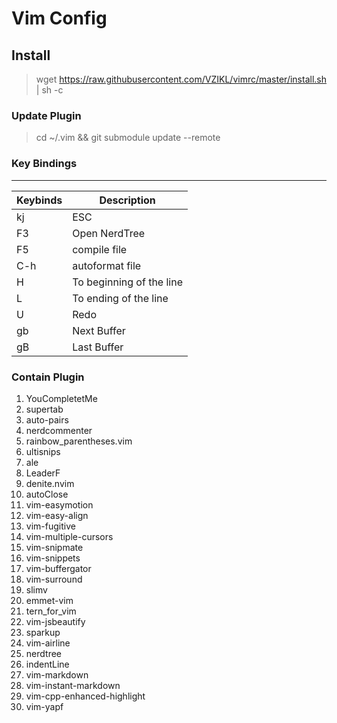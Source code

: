 # Vim Config

## Install

> wget https://raw.githubusercontent.com/VZIKL/vimrc/master/install.sh | sh -c

### Update Plugin

> cd ~/.vim && git submodule update --remote

### Key Bindings

---

| Keybinds | Description              |
| -------- | ------------------------ |
| kj       | ESC                      |
| F3       | Open NerdTree            |
| F5       | compile file             |
| C-h      | autoformat file          |
| H        | To beginning of the line |
| L        | To ending of the line    |
| U        | Redo                     |
| gb       | Next Buffer              |
| gB       | Last Buffer              |


### Contain Plugin
1. YouCompletetMe
2. supertab
3. auto-pairs
4. nerdcommenter
5. rainbow_parentheses.vim
6. ultisnips
7. ale
8. LeaderF
9. denite.nvim
10. autoClose
11. vim-easymotion
12. vim-easy-align
13. vim-fugitive
14. vim-multiple-cursors
15. vim-snipmate
16. vim-snippets
17. vim-buffergator
18. vim-surround
19. slimv 
20. emmet-vim
21. tern_for_vim
22. vim-jsbeautify
23. sparkup
24. vim-airline
25. nerdtree
26. indentLine
27. vim-markdown
28. vim-instant-markdown
29. vim-cpp-enhanced-highlight
30. vim-yapf
